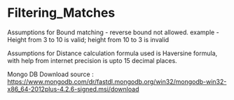 # Filtering_Matches


Assumptions for Bound matching - reverse bound not allowed.
			example - Height from 3 to 10 is valid; height from 10 to 3 is invalid
			
Assumptions for Distance calculation
			formula  used is Haversine formula, with help from internet
			precision is upto 15 decimal places.
			
Mongo DB Download source :
https://www.mongodb.com/dr/fastdl.mongodb.org/win32/mongodb-win32-x86_64-2012plus-4.2.6-signed.msi/download

